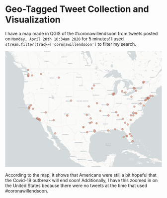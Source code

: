 # Geo-Tagged Tweet Collection and Visualization

I have a map made in QGIS of the #coronawillendsoon from tweets posted on `Monday, April 20th 10:34am 2020` for 5 minutes! I used `stream.filter(track=['coronawillendsoon']` to filter my search. 

![lab2_map](img/lab2_map.png)

According to the map, it shows that Americans were still a bit hopeful that the Covid-19 outbreak will end soon! Additionally, I have this zoomed in on the United States because there were no tweets at the time that used #coronawillendsoon. 
